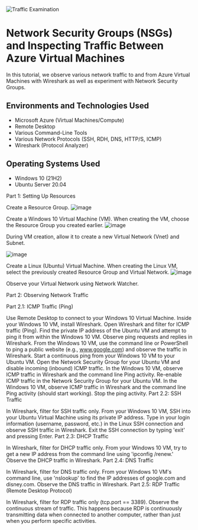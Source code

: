 
<img src="https://i.imgur.com/Ua7udoS.png" alt="Traffic Examination"/>
</p>

<h1>Network Security Groups (NSGs) and Inspecting Traffic Between Azure Virtual Machines</h1>
In this tutorial, we observe various network traffic to and from Azure Virtual Machines with Wireshark as well as experiment with Network Security Groups. <br />


<h2>Environments and Technologies Used</h2>

- Microsoft Azure (Virtual Machines/Compute)
- Remote Desktop
- Various Command-Line Tools
- Various Network Protocols (SSH, RDH, DNS, HTTP/S, ICMP)
- Wireshark (Protocol Analyzer)

<h2>Operating Systems Used </h2>

- Windows 10 (21H2)
- Ubuntu Server 20.04


Part 1: Setting Up Resources

Create a Resource Group.
![image](https://github.com/crisflory/azure-network-protocols/assets/147748310/c8a323e5-5e42-411f-9ba9-15a7bab08bb6)

Create a Windows 10 Virtual Machine (VM).
When creating the VM, choose the Resource Group you created earlier.
![image](https://github.com/crisflory/azure-network-protocols/assets/147748310/56ed1260-a2b3-4ad8-90b6-377787a4d0fe)

During VM creation, allow it to create a new Virtual Network (Vnet) and Subnet.

![image](https://github.com/crisflory/azure-network-protocols/assets/147748310/5f8b8492-25b6-4451-a513-c43a658413dd)


Create a Linux (Ubuntu) Virtual Machine.
When creating the Linux VM, select the previously created Resource Group and Virtual Network.
![image](https://github.com/crisflory/azure-network-protocols/assets/147748310/6da2e4e5-a4e0-4cd9-9513-814ba3393f60)

Observe your Virtual Network using Network Watcher.

Part 2: Observing Network Traffic

Part 2.1: ICMP Traffic (Ping)

Use Remote Desktop to connect to your Windows 10 Virtual Machine.
Inside your Windows 10 VM, install Wireshark.
Open Wireshark and filter for ICMP traffic (Ping).
Find the private IP address of the Ubuntu VM and attempt to ping it from within the Windows 10 VM.
Observe ping requests and replies in Wireshark.
From the Windows 10 VM, use the command line or PowerShell to ping a public website (e.g., www.google.com) and observe the traffic in Wireshark.
Start a continuous ping from your Windows 10 VM to your Ubuntu VM.
Open the Network Security Group for your Ubuntu VM and disable incoming (inbound) ICMP traffic.
In the Windows 10 VM, observe ICMP traffic in Wireshark and the command line Ping activity.
Re-enable ICMP traffic in the Network Security Group for your Ubuntu VM.
In the Windows 10 VM, observe ICMP traffic in Wireshark and the command line Ping activity (should start working).
Stop the ping activity.
Part 2.2: SSH Traffic

In Wireshark, filter for SSH traffic only.
From your Windows 10 VM, SSH into your Ubuntu Virtual Machine using its private IP address.
Type in your login information (username, password, etc.) in the Linux SSH connection and observe SSH traffic in Wireshark.
Exit the SSH connection by typing 'exit' and pressing Enter.
Part 2.3: DHCP Traffic

In Wireshark, filter for DHCP traffic only.
From your Windows 10 VM, try to get a new IP address from the command line using 'ipconfig /renew.'
Observe the DHCP traffic in Wireshark.
Part 2.4: DNS Traffic

In Wireshark, filter for DNS traffic only.
From your Windows 10 VM's command line, use 'nslookup' to find the IP addresses of google.com and disney.com.
Observe the DNS traffic in Wireshark.
Part 2.5: RDP Traffic (Remote Desktop Protocol)

In Wireshark, filter for RDP traffic only (tcp.port == 3389).
Observe the continuous stream of traffic. This happens because RDP is continuously transmitting data when connected to another computer, rather than just when you perform specific activities.
